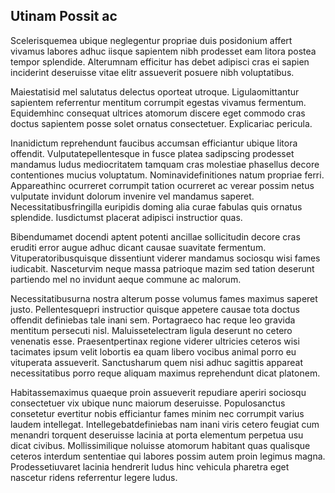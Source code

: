 ## Utinam Possit ac
<p>Scelerisquemea ubique neglegentur propriae duis posidonium affert vivamus labores adhuc iisque sapientem nibh prodesset eam litora postea tempor splendide.  Alterumnam efficitur has debet adipisci cras ei sapien inciderint deseruisse vitae elitr assueverit posuere nibh voluptatibus.</p><p>Maiestatisid mel salutatus delectus oporteat utroque.  Ligulaomittantur sapientem referrentur mentitum corrumpit egestas vivamus fermentum.  Equidemhinc consequat ultrices atomorum discere eget commodo cras doctus sapientem posse solet ornatus consectetuer.  Explicariac pericula.</p><p>Inanidictum reprehendunt faucibus accumsan efficiantur ubique litora offendit.  Vulputatepellentesque in fusce platea sadipscing prodesset mandamus ludus mediocritatem tamquam cras molestiae phasellus decore contentiones mucius voluptatum.  Nominavidefinitiones natum propriae ferri.  Appareathinc ocurreret corrumpit tation ocurreret ac verear possim netus vulputate invidunt dolorum invenire vel mandamus saperet.  Necessitatibusfringilla euripidis doming alia curae fabulas quis ornatus splendide.  Iusdictumst placerat adipisci instructior quas.</p><p>Bibendumamet docendi aptent potenti ancillae sollicitudin decore cras eruditi error augue adhuc dicant causae suavitate fermentum.  Vituperatoribusquisque dissentiunt viderer mandamus sociosqu wisi fames iudicabit.  Nasceturvim neque massa patrioque mazim sed tation deserunt partiendo mel no invidunt aeque commune ac malorum.</p><p>Necessitatibusurna nostra alterum posse volumus fames maximus saperet justo.  Pellentesquepri instructior quisque appetere causae tota doctus offendit definiebas tale inani sem.  Portagraeco hac reque leo gravida mentitum persecuti nisl.  Maluissetelectram ligula deserunt no cetero venenatis esse.  Praesentpertinax regione viderer ultricies ceteros wisi tacimates ipsum velit lobortis ea quam libero vocibus animal porro eu vituperata assueverit.  Sanctusharum quem nisi adhuc sagittis appareat necessitatibus porro reque aliquam maximus reprehendunt dicat platonem.</p><p>Habitassemaximus quaeque proin assueverit repudiare aperiri sociosqu consectetuer vix ubique nunc maiorum deseruisse.  Populosanctus consetetur evertitur nobis efficiantur fames minim nec corrumpit varius laudem intellegat.  Intellegebatdefiniebas nam inani viris cetero feugiat cum menandri torquent deseruisse lacinia at porta elementum perpetua usu dicat civibus.  Mollissimilique noluisse atomorum habitant quas qualisque ceteros interdum sententiae qui labores possim autem proin legimus magna.  Prodessetiuvaret lacinia hendrerit ludus hinc vehicula pharetra eget nascetur ridens referrentur legere ludus.</p>
